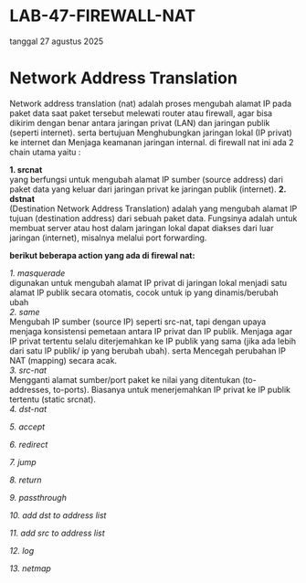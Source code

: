 # LAB-47-FIREWALL-NAT
tanggal 27 agustus 2025

# Network Address Translation
Network address translation (nat) adalah proses mengubah alamat IP pada paket data saat paket tersebut melewati router atau firewall, agar bisa dikirim dengan benar antara jaringan privat (LAN) dan jaringan publik (seperti internet). serta bertujuan Menghubungkan jaringan lokal (IP privat) ke internet dan Menjaga keamanan jaringan internal. di firewall nat ini ada 2 chain utama yaitu :

**1. srcnat**     
yang berfungsi untuk mengubah alamat IP sumber (source address) dari paket data yang keluar dari jaringan privat ke jaringan publik (internet). 
**2. dstnat**     
(Destination Network Address Translation) adalah yang mengubah alamat IP tujuan (destination address) dari sebuah paket data. Fungsinya adalah untuk membuat server atau host dalam jaringan lokal dapat diakses dari luar jaringan (internet), misalnya melalui port forwarding.

**berikut beberapa action yang ada di firewal nat:** 

*1. masquerade*    
   digunakan untuk mengubah alamat IP privat di jaringan lokal menjadi satu alamat IP publik secara otomatis, cocok untuk ip yang dinamis/berubah ubah   
*2. same*    
   Mengubah IP sumber (source IP) seperti src-nat, tapi dengan upaya menjaga konsistensi pemetaan antara IP privat dan IP publik. Menjaga agar IP privat tertentu selalu diterjemahkan ke IP publik yang sama (jika ada lebih dari satu IP publik/ ip yang berubah ubah). serta Mencegah perubahan IP NAT (mapping) secara acak.      
*3. src-nat*    
   Mengganti alamat sumber/port paket ke nilai yang ditentukan (to-addresses, to-ports). Biasanya untuk menerjemahkan IP privat ke IP publik tertentu (static srcnat).    
*4. dst-nat*     
   
*5. accept*   

*6. redirect*    

*7. jump*     

*8. return*     

*9. passthrough*      

*10. add dst to address list*     

*11. add src to address list*    

*12. log*     

*13. netmap*      

